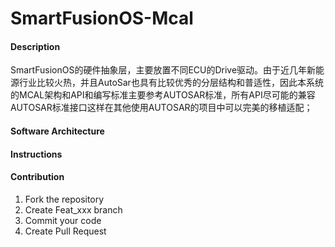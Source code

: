 # SmartFusionOS-Mcal

#### Description
SmartFusionOS的硬件抽象层，主要放置不同ECU的Drive驱动。由于近几年新能源行业比较火热，并且AutoSar也具有比较优秀的分层结构和普适性，因此本系统的MCAL架构和API和编写标准主要参考AUTOSAR标准，所有API尽可能的兼容AUTOSAR标准接口这样在其他使用AUTOSAR的项目中可以完美的移植适配；

#### Software Architecture


#### Instructions


#### Contribution
1. Fork the repository
2. Create Feat_xxx branch
3. Commit your code
4. Create Pull Request
